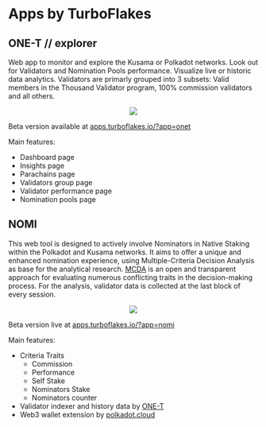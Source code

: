 # Apps by TurboFlakes


## ONE-T // explorer

Web app to monitor and explore the Kusama or Polkadot networks. Look out for Validators and Nomination Pools performance. Visualize live or historic data analytics. Validators are primarly grouped into 3 subsets: Valid members in the Thousand Validator program, 100% commission validators and all others.

<p align="center">
  <img src="https://github.com/turboflakes/apps/blob/main/src/assets/onet_explorer_dashboard.png?raw=true">
</p>

Beta version available at [apps.turboflakes.io/?app=onet](https://apps.turboflakes.io/?app=onet#/dashboard)

Main features:
- Dashboard page 
- Insights page
- Parachains page
- Validators group page
- Validator performance page
- Nomination pools page

## NOMI

This web tool is designed to actively involve Nominators in Native Staking within the Polkadot and Kusama networks. It aims to offer a unique and enhanced nomination experience, using   Multiple-Criteria Decision Analysis as base for the analytical research. [MCDA](https://en.wikipedia.org/wiki/Multiple-criteria_decision_analysis) is an open and transparent approach for evaluating numerous conflicting traits in the decision-making process. For the analysis, validator data is collected at the last block of every session.

<p align="center">
  <img src="https://github.com/turboflakes/apps/blob/main/src/assets/nomi_dashboard.webp?raw=true">
</p>

Beta version live at [apps.turboflakes.io/?app=nomi](https://apps.turboflakes.io/?app=nomi#/dashboard)

Main features:
- Criteria Traits 
  - Commission
  - Performance
  - Self Stake
  - Nominators Stake
  - Nominators counter
- Validator indexer and history data by [ONE-T](https://github.com/turboflakes/one-t)
- Web3 wallet extension by [polkadot.cloud](https://polkadot.cloud/extensions)
